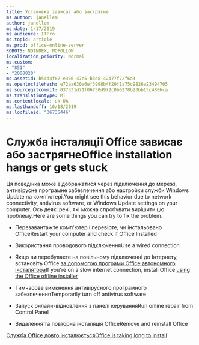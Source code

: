```yaml
---
title: Установка зависає або застрягне
ms.author: janellem
author: janellem
ms.date: 1/17/2019
ms.audience: ITPro
ms.topic: article
ms.prod: office-online-server
ROBOTS: NOINDEX, NOFOLLOW
localization_priority: Normal
ms.custom:
- "851"
- "2000020"
ms.assetid: b54d4f87-e366-47e5-b3d8-42477f72f6a3
ms.openlocfilehash: e72aa630a6ef3998b4f20f1a75c9826a23494705
ms.sourcegitcommit: 037331d71f06750d972c0b6278b23bb15c4806ca
ms.translationtype: MT
ms.contentlocale: uk-UA
ms.lasthandoff: 10/18/2019
ms.locfileid: "36735446"
---
```

# <a name="office-installation-hangs-or-gets-stuck"></a><span data-ttu-id="e74d9-102">Служба інсталяції Office зависає або застрягне</span><span class="sxs-lookup"><span data-stu-id="e74d9-102">Office installation hangs or gets stuck</span></span>

<span data-ttu-id="e74d9-103">Ця поведінка може відображатися через підключення до мережі, антивірусне програмне забезпечення або настройки служби Windows Update на комп'ютері.</span><span class="sxs-lookup"><span data-stu-id="e74d9-103">You might see this behavior due to network connectivity, antivirus software, or Windows Update settings on your computer.</span></span> <span data-ttu-id="e74d9-104">Ось деякі речі, які можна спробувати вирішити цю проблему.</span><span class="sxs-lookup"><span data-stu-id="e74d9-104">Here are some things you can try to fix the problem.</span></span>
  
- <span data-ttu-id="e74d9-105">Перезавантажте комп'ютер і перевірте, чи інстальовано Office</span><span class="sxs-lookup"><span data-stu-id="e74d9-105">Restart your computer and check if Office Installed</span></span>

- <span data-ttu-id="e74d9-106">Використання проводового підключення</span><span class="sxs-lookup"><span data-stu-id="e74d9-106">Use a wired connection</span></span>

- <span data-ttu-id="e74d9-107">Якщо ви перебуваєте на повільному підключенні до Інтернету, встановіть Office [за допомогою програми Office автономного інсталятора](https://support.office.com/article/f0a85fe7-118f-41cb-a791-d59cef96ad1c?wt.mc_id=Alchemy_ClientDIA)</span><span class="sxs-lookup"><span data-stu-id="e74d9-107">If you're on a slow internet connection, install Office [using the Office offline installer](https://support.office.com/article/f0a85fe7-118f-41cb-a791-d59cef96ad1c?wt.mc_id=Alchemy_ClientDIA)</span></span>

- <span data-ttu-id="e74d9-108">Тимчасове вимкнення антивірусного програмного забезпечення</span><span class="sxs-lookup"><span data-stu-id="e74d9-108">Temporarily turn off antivirus software</span></span>

- <span data-ttu-id="e74d9-109">Запуск онлайн-відновлення з панелі керування</span><span class="sxs-lookup"><span data-stu-id="e74d9-109">Run online repair from Control Panel</span></span>

- <span data-ttu-id="e74d9-110">Видалення та повторна інсталяція Office</span><span class="sxs-lookup"><span data-stu-id="e74d9-110">Remove and reinstall Office</span></span>

[<span data-ttu-id="e74d9-111">Служба Office довго інсталюється</span><span class="sxs-lookup"><span data-stu-id="e74d9-111">Office is taking long to install</span></span>](https://support.office.com/article/0f09f357-3fef-42a6-b8aa-cef4c6c44bdf?wt.mc_id=Alchemy_ClientDIA)
  